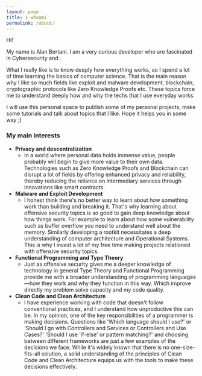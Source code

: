 ```yaml
---
layout: page
title: ❯ whoami
permalink: /about/
---
```

Hi!

My name is Alan Bertani. I am a very curious developer who are fascinated in Cybersecurity and .

What I really like is to know deeply how everything works, so I spend a lot of time learning the basics of computer science. That is the main reason why I like so much fields like exploit and malware development, blockchain, cryptographic protocols like Zero Knowledge Proofs etc. These topics force me to understand deeply how and why the techs that I use everyday works.

I will use this personal space to publish some of my personal projects, make some tutorials and talk about topics that I like. Hope it helps you in some way ;)

### My main interests
- **Privacy and descentralization**
  - In a world where personal data holds immense value, people probably will begin to give more value to their own data. Technologies such as Zero Knowledge Proofs and Blockchain can disrupt  a lot of fields by offering enhanced privacy and reliability, thereby reducing the reliance on intermediary services through innovations like smart contracts.
- **Malware and Exploit Development**
  - I honest think there's no better way to learn about how something work than building and breaking it. That's why learning about offensive security topics is so good to gain deep knowledge about how things work. For example to learn about how some vulnerability such as buffer overflow you need to understand well about the memory. Similarly developing a rootkit necessitates a deep understanding of computer architecture and Operational Systems. This is why I invest a lot of my free time making projects relationed with offensive security topics.
- **Functional Programming and Type Theory**
  - Just as offensive security gives me a deeper knowledge of technology in general Type Theory and Functional Programming provide me with a broader understanding of programming languages—how they work and why they function in this way. Which improve directly my problem solve capacity and my code quality.
- **Clean Code and Clean Architecture**
  - I have experience working with code that doesn't follow conventional practices, and I understand how unproductive this can be. In my opinion, one of the key responsibilities of a programmer is making decisions. Questions like 'Which language should I use?' or 'Should I go with Controllers and Services or Controllers and Use Cases?' 'Should I use 'if-else' or pattern matching?' and choosing between different frameworks are just a few examples of the decisions we face. While it's widely known that there is no one-size-fits-all solution, a solid understanding of the principles of Clean Code and Clean Architecture equips us with the tools to make these decisions effectively.




<!-- my interests -->
<!-- fields of study -->
<!-- motivation -->
<!-- goals -->













<!-- ```json
{
  "name": "Alan Bertani",
  "age": "22",
  "languages": [
    "English Advanced",
    "Portuguese Native"
  ],
  "interests": {
      "offensive_security": [
        "MITRE ATT&CK® Framework",
        "OWASP Top 10",
        "Malware Development",
        "Offensive Security Tools Development"
      ],
      "blockchain_development": [
        "Ethereum Virtual Machine",
        "Solidity",
        "Blockchain Security",
        "Hardhat",
        "Ether.js"
      ],
      "backend_development": [
        "Node Js",
        "Typescript",
        "Assembly",
        "Go",
        "Postgres",
        "Mongodb",
        "Docker"
      ],
      "frontend_development": [
        "React",
        "React Native",
        "HTML/CSS"
      ]
    },
    "experiences": [
      {
        "company": "Driva",
        "date": "06/21 - 08/22",
        "position": "Backend Developer Intern",
        "activity": "Applications creation and maintenance. 
          I participated in requirements definition, planning, 
          development, deployment and testing of several APIs.
          I was also responsible for maintaining and implementing 
          new features in existing applications.",
        "techs": [
          "NodeJs",
          "Typescript",
          "Postgres",
          "Mongodb",
          "Python"
        ]
      },
          {
        "company": "SignoWeb",
        "date": "11/22 - 01/23",
        "position": "Full-Stack Developer",
        "activity": "I was responsible for maintaining and implementing features in applications. My most ",
        "techs": [
          "NodeJs",
          "Typescript",
          "Mongodb",
          "React",
          "Firebase"
        ]
      },
    ]
}
``` -->